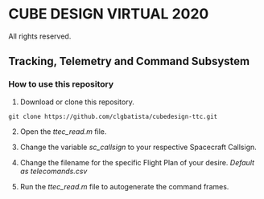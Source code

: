 # CUBE DESIGN VIRTUAL 2020

All rights reserved.

## Tracking, Telemetry and Command Subsystem

### How to use this repository

1. Download or clone this repository.

```
git clone https://github.com/clgbatista/cubedesign-ttc.git
```

2. Open the *ttec_read.m* file.

3. Change the variable *sc_callsign* to your respective Spacecraft Callsign.

4. Change the filename for the specific Flight Plan of your desire. *Default as telecomands.csv*

5. Run the *ttec_read.m* file to autogenerate the command frames.
